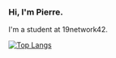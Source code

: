 ### Hi, I'm Pierre.

I'm a student at 19network42.

[![Top Langs](https://github-readme-stats.vercel.app/api/top-langs/?username=pmaldagu&layout=compact)](https://github.com/anuraghazra/github-readme-stats)

<!--
**pmaldagu/pmaldagu** is a ✨ _special_ ✨ repository because its `README.md` (this file) appears on your GitHub profile.

Here are some ideas to get you started:

- 🔭 I’m currently working on ...
- 🌱 I’m currently learning ...
- 👯 I’m looking to collaborate on ...
- 🤔 I’m looking for help with ...
- 💬 Ask me about ...
- 📫 How to reach me: ...
- 😄 Pronouns: ...
- ⚡ Fun fact: ...
-->

